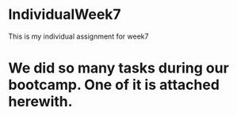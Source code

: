 # IndividualWeek7
This is my individual assignment for week7
# We did so many tasks during our bootcamp. One of it is attached herewith. 
